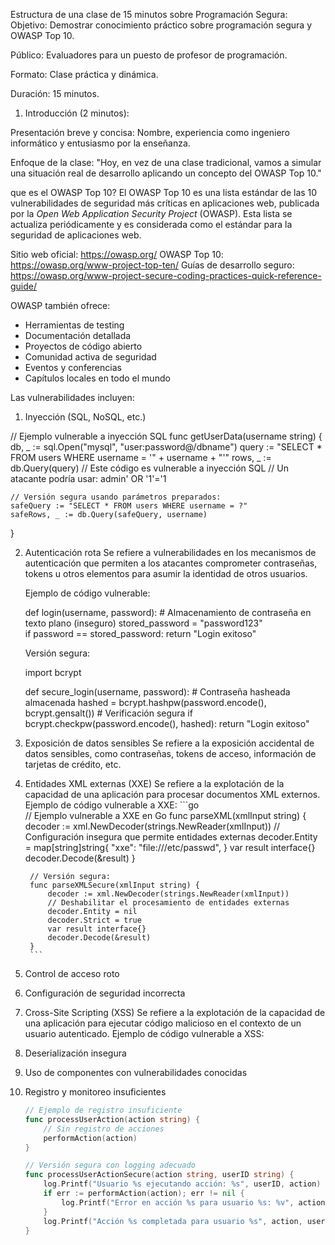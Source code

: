Estructura de una clase de 15 minutos sobre Programación Segura:
Objetivo: Demostrar conocimiento práctico sobre programación segura y OWASP Top 10.

Público: Evaluadores para un puesto de profesor de programación.

Formato: Clase práctica y dinámica.

Duración: 15 minutos.

1. Introducción (2 minutos):

Presentación breve y concisa: Nombre, experiencia como ingeniero informático y entusiasmo por la enseñanza.

Enfoque de la clase: "Hoy, en vez de una clase tradicional, vamos a simular una situación real de desarrollo aplicando un concepto del OWASP Top 10."

que es el OWASP Top 10?
El OWASP Top 10 es una lista estándar de las 10 vulnerabilidades de seguridad más críticas en aplicaciones web, publicada por la *Open Web Application Security Project* (OWASP). Esta lista se actualiza periódicamente y es considerada como el estándar para la seguridad de aplicaciones web.


Sitio web oficial: https://owasp.org/
OWASP Top 10: https://owasp.org/www-project-top-ten/
Guías de desarrollo seguro: https://owasp.org/www-project-secure-coding-practices-quick-reference-guide/

OWASP también ofrece:
- Herramientas de testing
- Documentación detallada
- Proyectos de código abierto
- Comunidad activa de seguridad
- Eventos y conferencias
- Capítulos locales en todo el mundo


Las vulnerabilidades incluyen:
1. Inyección (SQL, NoSQL, etc.)

// Ejemplo vulnerable a inyección SQL
func getUserData(username string) {
    db, _ := sql.Open("mysql", "user:password@/dbname")
    query := "SELECT * FROM users WHERE username = '" + username + "'"
    rows, _ := db.Query(query)
    // Este código es vulnerable a inyección SQL
    // Un atacante podría usar: admin' OR '1'='1

    // Versión segura usando parámetros preparados:
    safeQuery := "SELECT * FROM users WHERE username = ?"
    safeRows, _ := db.Query(safeQuery, username)
}
    
    
2. Autenticación rota
    Se refiere a vulnerabilidades en los mecanismos de autenticación que permiten a los atacantes comprometer contraseñas, tokens u otros elementos para asumir la identidad de otros usuarios.
    
    Ejemplo de código vulnerable:
    
    def login(username, password):
        # Almacenamiento de contraseña en texto plano (inseguro)
        stored_password = "password123"  
        if password == stored_password:
            return "Login exitoso"
       
    Versión segura:
    
    import bcrypt
    
    def secure_login(username, password):
        # Contraseña hasheada almacenada
        hashed = bcrypt.hashpw(password.encode(), bcrypt.gensalt())
        # Verificación segura
        if bcrypt.checkpw(password.encode(), hashed):
            return "Login exitoso"
    
3. Exposición de datos sensibles
        Se refiere a la exposición accidental de datos sensibles, como contraseñas, tokens de acceso, información de tarjetas de crédito, etc.
4. Entidades XML externas (XXE)
        Se refiere a la explotación de la capacidad de una aplicación para procesar documentos XML externos.
        Ejemplo de código vulnerable a XXE:
        ```go  
        // Ejemplo vulnerable a XXE en Go
        func parseXML(xmlInput string) {
            decoder := xml.NewDecoder(strings.NewReader(xmlInput))
            // Configuración insegura que permite entidades externas
            decoder.Entity = map[string]string{
                "xxe": "file:///etc/passwd",
            }
            var result interface{}
            decoder.Decode(&result)
        }

        // Versión segura:
        func parseXMLSecure(xmlInput string) {
            decoder := xml.NewDecoder(strings.NewReader(xmlInput))
            // Deshabilitar el procesamiento de entidades externas
            decoder.Entity = nil
            decoder.Strict = true
            var result interface{}
            decoder.Decode(&result)
        }
        ```

5. Control de acceso roto
6. Configuración de seguridad incorrecta
7. Cross-Site Scripting (XSS)
    Se refiere a la explotación de la capacidad de una aplicación para ejecutar código malicioso en el contexto de un usuario autenticado.
    Ejemplo de código vulnerable a XSS:
  

8. Deserialización insegura
9. Uso de componentes con vulnerabilidades conocidas
10. Registro y monitoreo insuficientes
    
    ```go
    // Ejemplo de registro insuficiente
    func processUserAction(action string) {
        // Sin registro de acciones
        performAction(action)
    }

    // Versión segura con logging adecuado
    func processUserActionSecure(action string, userID string) {
        log.Printf("Usuario %s ejecutando acción: %s", userID, action)
        if err := performAction(action); err != nil {
            log.Printf("Error en acción %s para usuario %s: %v", action, userID, err)
        }
        log.Printf("Acción %s completada para usuario %s", action, userID)
    }
    ```


